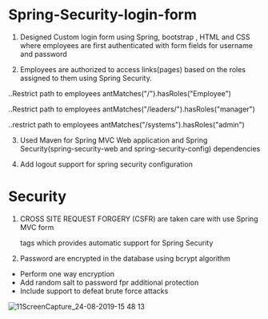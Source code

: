 # Spring-Security-login-form


1. Designed Custom login form using Spring, bootstrap , HTML and CSS where employees are first authenticated with form fields for username and password

2. Employees are authorized to access links(pages) based on the roles assigned to them using Spring Security. 

..Restrict path to employees antMatches("/").hasRoles("Employee")

..Restrict path to employees antMatches("/leaders/").hasRoles("manager")

..restrict path to employees antMatches("/systems").hasRoles("admin")

3. Used Maven for Spring MVC Web application and Spring Security(spring-security-web and spring-security-config) dependencies

4. Add logout support for spring security configuration

# Security

1. CROSS SITE REQUEST FORGERY (CSFR) are taken care with use Spring MVC form <form : form> tags which provides automatic support for Spring Security

2. Password are encrypted in the database using bcrypt algorithm
+ Perform one way encryption
+ Add random salt to password fpr additional protection
+ Include support to defeat brute force attacks



![11ScreenCapture_24-08-2019-15 48 13](https://user-images.githubusercontent.com/26305085/63643084-b2954880-c697-11e9-8ffd-b01a67aa9f87.gif)






